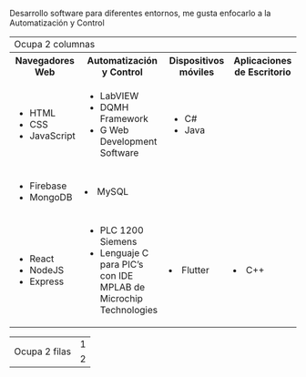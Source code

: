 Desarrollo software para diferentes entornos, me gusta enfocarlo a la Automatización y Control

<table>
  <tr>
    <td colspan="4">Ocupa 2 columnas</td>
  </tr>
  <tr>
    <th>Navegadores Web</td>
    <th>Automatización y Control</td>
    <th>Dispositivos móviles</td>
    <th>Aplicaciones de Escritorio</td>
  </tr>
  <tr>
    <td>
      <ul>
        <li>HTML</li>
        <li>CSS</li>
        <li>JavaScript</li>
      </ul>
    </td>
    <td>
      <ul>
        <li>LabVIEW</li>
        <li>DQMH Framework</li>
        <li>G Web Development Software</li>
      </ul>
    </td>
    <td colspan="2">
      <ul>
        <li>C#</li>
        <li>Java</li>
      </ul>
    </td>
  </tr>
  <tr>
    <td>
      <ul>
        <li>Firebase</li>
        <li>MongoDB</li>
      </ul>
    </td>
    <td colspan="3"><li>MySQL</li></td>
  </tr>
  <tr>
    <td>
      <ul>
        <li>React</li>
        <li>NodeJS</li>
        <li>Express</li>
      </ul>
    </td>
    <td>
      <ul>
        <li>PLC 1200 Siemens</li>
        <li>Lenguaje C para PIC’s con IDE MPLAB de Microchip Technologies</li>
      </ul>
    </td>
    <td>
      <li>Flutter</li>
    </td>
    <td><li>C++</li></td>
  </tr>
</table>




<table>
  <tr>
    <td rowspan="2">Ocupa 2 filas</td>
    <td>1</td>
  </tr>
  <tr>
    <td>2</td>
  </tr>
</table>
